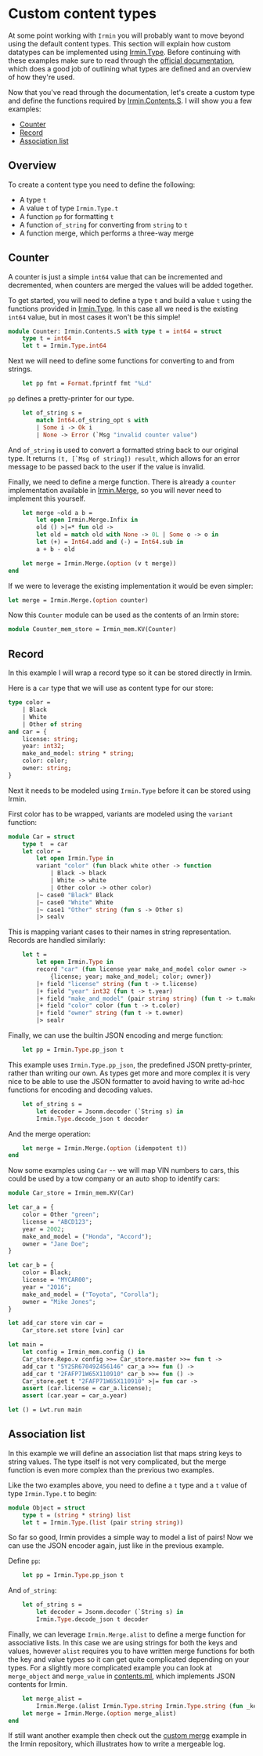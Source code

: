 # Custom content types

At some point working with `Irmin` you will probably want to move beyond using the default content types. This section will explain how custom datatypes can be implemented using [Irmin.Type](https://mirage.github.io/irmin/irmin/Irmin/Type/index.html). Before continuing with these examples make sure to read through the [official documentation](https://docs.mirage.io/irmin/Irmin/Type/index.html), which does a good job of outlining what types are defined and an overview of how they're used.

Now that you've read through the documentation, let's create a custom type and define the functions required by [Irmin.Contents.S](https://docs.mirage.io/irmin/Irmin/Contents/module-type-S/index.html). I will show you a few examples:

- [Counter](#counter)
- [Record](#record)
- [Association list](#association-list)

## Overview

To create a content type you need to define the following:

- A type `t`
- A value `t` of type `Irmin.Type.t`
- A function `pp` for formatting `t`
- A function `of_string` for converting from `string` to `t`
- A function merge, which performs a three-way merge

## Counter

A counter is just a simple `int64` value that can be incremented and decremented, when counters are merged the values will be added together.

To get started, you will need to define a type `t` and build a value `t` using the functions provided in [Irmin.Type](https://docs.mirage.io/irmin/Irmin/Type/index.html). In this case all we need is the existing `int64` value, but in most cases it won't be this simple!

```ocaml
module Counter: Irmin.Contents.S with type t = int64 = struct
	type t = int64
	let t = Irmin.Type.int64
```

Next we will need to define some functions for converting to and from strings.

```ocaml
	let pp fmt = Format.fprintf fmt "%Ld"
```

`pp` defines a pretty-printer for our type.

```ocaml
	let of_string s =
		match Int64.of_string_opt s with
		| Some i -> Ok i
		| None -> Error (`Msg "invalid counter value")
```

And `of_string` is used to convert a formatted string back to our original type. It returns ```(t, [`Msg of string]) result```, which allows for an error message to be passed back to the user if the value is invalid.

Finally, we need to define a merge function.  There is already a `counter` implementation available in [Irmin.Merge](https://docs.mirage.io/irmin/Irmin/Merge/index.html), so you will never need to implement this yourself.

```ocaml
	let merge ~old a b =
	    let open Irmin.Merge.Infix in
		old () >|=* fun old ->
        let old = match old with None -> 0L | Some o -> o in
        let (+) = Int64.add and (-) = Int64.sub in
        a + b - old
```

```ocaml
    let merge = Irmin.Merge.(option (v t merge))
end
```

If we were to leverage the existing implementation it would be even simpler:

```ocaml
let merge = Irmin.Merge.(option counter)
```

Now this `Counter` module can be used as the contents of an Irmin store:

```ocaml
module Counter_mem_store = Irmin_mem.KV(Counter)
```

## Record

In this example I will wrap a record type so it can be stored directly in Irmin.

Here is a `car` type that we will use as content type for our store:

```ocaml
type color =
    | Black
    | White
    | Other of string
and car = {
    license: string;
    year: int32;
    make_and_model: string * string;
    color: color;
    owner: string;
}
```

Next it needs to be modeled using `Irmin.Type` before it can be stored using Irmin.

First color has to be wrapped, variants are modeled using the `variant` function:

```ocaml
module Car = struct
    type t  = car
    let color =
        let open Irmin.Type in
        variant "color" (fun black white other -> function
            | Black -> black
            | White -> white
            | Other color -> other color)
        |~ case0 "Black" Black
        |~ case0 "White" White
        |~ case1 "Other" string (fun s -> Other s)
        |> sealv
```

This is mapping variant cases to their names in string representation. Records are handled similarly:

```ocaml
    let t =
        let open Irmin.Type in
        record "car" (fun license year make_and_model color owner ->
            {license; year; make_and_model; color; owner})
        |+ field "license" string (fun t -> t.license)
        |+ field "year" int32 (fun t -> t.year)
        |+ field "make_and_model" (pair string string) (fun t -> t.make_and_model)
        |+ field "color" color (fun t -> t.color)
        |+ field "owner" string (fun t -> t.owner)
        |> sealr
```

Finally, we can use the builtin JSON encoding and merge function:

```ocaml
	let pp = Irmin.Type.pp_json t
```

This example uses `Irmin.Type.pp_json`, the predefined JSON pretty-printer, rather than writing our own. As types get more and more complex it is very nice to be able to use the JSON formatter to avoid having to write ad-hoc functions for encoding and decoding values.

```ocaml
    let of_string s =
        let decoder = Jsonm.decoder (`String s) in
        Irmin.Type.decode_json t decoder
```

And the merge operation:

```ocaml
    let merge = Irmin.Merge.(option (idempotent t))
end
```

Now some examples using `Car` -- we will map VIN numbers to cars, this could be used by a tow company or an auto shop to identify cars:

```ocaml
module Car_store = Irmin_mem.KV(Car)

let car_a = {
    color = Other "green";
    license = "ABCD123";
    year = 2002;
    make_and_model = ("Honda", "Accord");
    owner = "Jane Doe";
}

let car_b = {
    color = Black;
    license = "MYCAR00";
    year = "2016";
    make_and_model = ("Toyota", "Corolla");
    owner = "Mike Jones";
}

let add_car store vin car =
    Car_store.set store [vin] car

let main =
    let config = Irmin_mem.config () in
    Car_store.Repo.v config >>= Car_store.master >>= fun t ->
    add_car t "5Y2SR67049Z456146" car_a >>= fun () ->
    add_car t "2FAFP71W65X110910" car_b >>= fun () ->
    Car_store.get t "2FAFP71W65X110910" >|= fun car ->
    assert (car.license = car_a.license);
    assert (car.year = car_a.year)

let () = Lwt.run main
```

## Association list

In this example we will define an association list that maps string keys to string values. The type itself is not very complicated, but the merge function is even more complex than the previous two examples.

Like the two examples above, you need to define a `t` type and a `t` value of type `Irmin.Type.t` to begin:

```ocaml
module Object = struct
    type t = (string * string) list
    let t = Irmin.Type.(list (pair string string))
```

So far so good, Irmin provides a simple way to model a list of pairs! Now we can use the JSON encoder again, just like in the previous example.

Define `pp`:

```ocaml
	let pp = Irmin.Type.pp_json t
```

And `of_string`:

```ocaml
    let of_string s =
        let decoder = Jsonm.decoder (`String s) in
        Irmin.Type.decode_json t decoder
```

Finally, we can leverage `Irmin.Merge.alist` to define a merge function for associative lists. In this case we are using strings for both the keys and values, however `alist` requires you to have written merge functions for both the key and value types so it can get quite complicated depending on your types. For a slightly more complicated example you can look at `merge_object` and `merge_value` in [contents.ml](https://github.com/mirage/irmin/blob/master/src/irmin/contents.ml), which implements JSON contents for Irmin.


```ocaml
    let merge_alist =
        Irmin.Merge.(alist Irmin.Type.string Irmin.Type.string (fun _key -> option string))
    let merge = Irmin.Merge.(option merge_alist)
end
```

If still want another example then check out the [custom merge](https://github.com/mirage/irmin/blob/master/examples/custom_merge.ml) example in the Irmin repository, which illustrates how to write a mergeable log.
